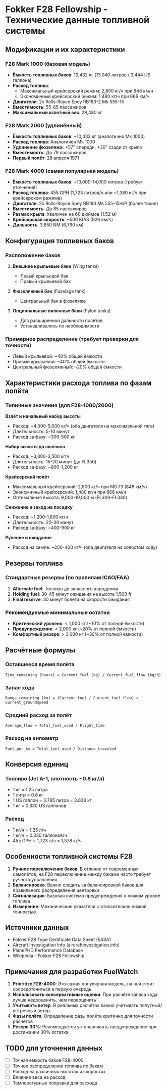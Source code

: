 # Fokker F28 Fellowship - Технические данные топливной системы

## Модификации и их характеристики

### F28 Mark 1000 (базовая модель)

- **Ёмкость топливных баков**: 10,432 кг (13,040 литров / 3,444 US галлона)
- **Расход топлива**:
  - Максимальный крейсерский режим: 2,800 кг/ч при 848 км/ч
  - Экономичный крейсерский режим: 1,480 кг/ч при 666 км/ч
- **Двигатели**: 2x Rolls-Royce Spey RB183-2 Mk 555-15
- **Вместимость**: 55-65 пассажиров
- **Максимальный взлётный вес**: 29,480 кг

### F28 Mark 2000 (удлинённый)

- **Ёмкость топливных баков**: ~10,432 кг (аналогично Mk 1000)
- **Расход топлива**: Аналогичен Mk 1000
- **Удлинение фюзеляжа**: +57" спереди, +30" сзади от крыла
- **Вместимость**: До 79 пассажиров
- **Первый полёт**: 28 апреля 1971

### F28 Mark 4000 (самая популярная модель)

- **Ёмкость топливных баков**: ~13,000-14,000 литров (требует уточнения)
- **Расход топлива**: 455 GPH (1,723 литров/ч или ~1,380 кг/ч при крейсерском режиме)
- **Двигатели**: 2x Rolls-Royce Spey RB183 Mk 555-15H/P (более тихие)
- **Вместимость**: До 85 пассажиров
- **Размах крыла**: Увеличен на 60 дюймов (1.52 м)
- **Крейсерская скорость**: ~500 KIAS (926 км/ч)
- **Дальность**: 3,650 NM (6,760 км)

## Конфигурация топливных баков

### Расположение баков

1. **Внешние крыльевые баки** (Wing tanks)
   - Левый крыльевой бак
   - Правый крыльевой бак
2. **Фюзеляжный бак** (Fuselage tank)

   - Центральный бак в фюзеляже

3. **Опциональные пилонные баки** (Pylon tanks)
   - Для расширенной дальности полётов
   - Устанавливались по необходимости

### Примерное распределение (требует проверки для точности)

- Левый крыльевой: ~40% общей ёмкости
- Правый крыльевой: ~40% общей ёмкости
- Центральный фюзеляжный: ~20% общей ёмкости

## Характеристики расхода топлива по фазам полёта

### Типичные значения (для F28-1000/2000)

**Взлёт и начальный набор высоты**

- Расход: ~4,000-5,000 кг/ч (оба двигателя на максимальной тяге)
- Длительность: 5-10 минут
- Расход за фазу: ~300-500 кг

**Набор высоты до эшелона**

- Расход: ~3,000-3,500 кг/ч
- Длительность: 15-20 минут (до FL350)
- Расход за фазу: ~800-1,200 кг

**Крейсерский полёт**

- Максимальный крейсерский: 2,800 кг/ч при M0.73 (848 км/ч)
- Экономичный крейсерский: 1,480 кг/ч при 666 км/ч
- Оптимальная высота: 9,000-10,000 м (FL300-FL330)

**Снижение и заход на посадку**

- Расход: ~1,200-1,800 кг/ч
- Длительность: 20-30 минут
- Расход за фазу: ~400-900 кг

**Руление и ожидание**

- Расход на земле: ~200-400 кг/ч (оба двигателя на холостом ходу)

## Резервы топлива

### Стандартные резервы (по правилам ICAO/FAA)

1. **Alternate fuel**: Топливо до запасного аэродрома
2. **Holding fuel**: 30-45 минут ожидания на высоте 1,500 ft
3. **Final reserve**: 30 минут полёта на скорости ожидания

### Рекомендуемые минимальные остатки

- **Критический уровень**: < 1,000 кг (~10% от полной ёмкости)
- **Предупреждение**: < 2,000 кг (~20% от полной ёмкости)
- **Комфортный резерв**: > 3,000 кг (~30% от полной ёмкости)

## Расчётные формулы

### Оставшееся время полёта

```
Time_remaining (hours) = Current_fuel (kg) / Current_fuel_flow (kg/h)
```

### Запас хода

```
Range_remaining (km) = (Current_fuel / Current_fuel_flow) × Current_groundspeed
```

### Средний расход за полёт

```
Average_flow = Total_fuel_used / Flight_time
```

### Расход на километр

```
Fuel_per_km = Total_fuel_used / Distance_traveled
```

## Конверсия единиц

### Топливо (Jet A-1, плотность ~0.8 кг/л)

- 1 кг = 1.25 литра
- 1 литр = 0.8 кг
- 1 US галлон = 3.785 литра = 3.028 кг
- 1 кг = 0.330 US галлонов

### Расход

- 1 кг/ч = 1.25 л/ч
- 1 кг/ч = 0.330 галлонов/ч
- 455 GPH = 1,723 л/ч = 1,378 кг/ч

## Особенности топливной системы F28

1. **Ручное переключение баков**: В отличие от современных самолётов, на F28 переключение между баками часто требует ручного управления
2. **Балансировка**: Важно следить за балансировкой баков для правильного распределения центровки
3. **Сигнализация**: Базовая система предупреждения о низком уровне топлива
4. **Измерение**: Механические указатели с относительно низкой точностью

## Источники данных

- Fokker F28 Type Certificate Data Sheet (EASA)
- Aircraft Investigation Info (aircraftinvestigation.info)
- PlanePHD Performance Database
- Wikipedia - Fokker F28 Fellowship

## Примечания для разработки FuelWatch

1. **Prioritize F28-4000**: Это самая популярная модель, на ней стоит сосредоточиться в первую очередь
2. **Использовать консервативные оценки**: При расчёте запаса хода лучше недооценить, чем переоценить
3. **Учитывать ветер**: В реальных расчётах важно учитывать попутный/встречный ветер
4. **Фазы полёта**: Определение фазы полёта критично для точности расчётов
5. **Резерв 30%**: Рекомендуется устанавливать предупреждение при достижении 30% остатка

## TODO для уточнения данных

- [ ] Точная ёмкость баков F28-4000
- [ ] Точное распределение топлива по бакам
- [ ] Расход на различных высотах и скоростях
- [ ] Влияние веса на расход
- [ ] Температурные поправки для расхода
